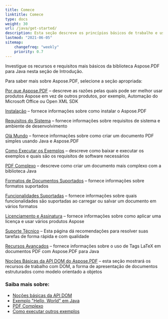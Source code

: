 ```yaml
---
title: Comece
linktitle: Comece
type: docs
weight: 30
url: /java/get-started/
description: Esta seção descreve os princípios básicos de trabalho e uso da API DOM. Também demonstra exemplos simples e complexos para criar um documento PDF
lastmod: "2021-06-05"   
sitemap: 
    changefreq: "weekly"
    priority: 0.7
---
```


Investigue os recursos e requisitos mais básicos da biblioteca Aspose.PDF para Java nesta seção de Introdução.

Para saber mais sobre Aspose.PDF, selecione a seção apropriada:

[Por que Aspose.PDF](/pdf/java/why-aspose-pdf/) – descreve as razões pelas quais pode ser melhor usar produtos Aspose em vez de outros produtos, por exemplo, Automação do Microsoft Office ou Open XML SDK

[Instalação](/pdf/java/installation/) – fornece informações sobre como instalar o Aspose.PDF

[Requisitos do Sistema](/pdf/java/system-requirements/) – fornece informações sobre requisitos de sistema e ambiente de desenvolvimento

[Olá Mundo](/pdf/java/hello-world-example/) – fornece informações sobre como criar um documento PDF simples usando Java e Aspose.PDF

[Como Executar os Exemplos](/pdf/java/how-to-run-other-examples/) – descreve como baixar e executar os exemplos e quais são os requisitos de software necessários

[PDF Complexo](/pdf/java/complex-pdf-example/) – descreve como criar um documento mais complexo com a biblioteca Java

[Formatos de Documentos Suportados](/pdf/java/supported-file-formats/) – fornece informações sobre formatos suportados

[Funcionalidades Suportadas](/pdf/java/key-features/) – fornece informações sobre quais funcionalidades são suportadas ao carregar ou salvar um documento em vários formatos

[Licenciamento e Assinatura](/pdf/java/licensing/) – fornece informações sobre como aplicar uma licença e usar vários produtos Aspose

[Suporte Técnico](/pdf/java/technical-support/) – Esta página dá recomendações para resolver suas tarefas de forma rápida e com qualidade

[Recursos Avançados](/pdf/java/advanced-features/) – fornece informações sobre o uso de Tags LaTeX em documentos PDF com Aspose.PDF para Java

[Noções Básicas da API DOM do Aspose.PDF](/pdf/java/basics-of-dom-api/) – esta seção mostrará os recursos de trabalho com DOM, a forma de apresentação de documentos estruturados como modelo orientado a objetos

### Saiba mais sobre:

- [Noções básicas da API DOM](/pdf/java/basics-of-dom-api/)
- [Exemplo "Hello, World" em Java](/pdf/java/hello-world-example/)
- [PDF Complexo](/pdf/java/complex-pdf-example/)
- [Como executar outros exemplos](/pdf/java/how-to-run-other-examples/)